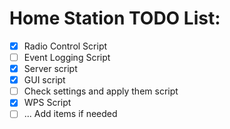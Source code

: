 # Home Station TODO List:

 - [X] Radio Control Script
 - [ ] Event Logging Script
 - [X] Server script
 - [X] GUI script
 - [ ] Check settings and apply them script
 - [X] WPS Script
 - [ ] ... Add items if needed

